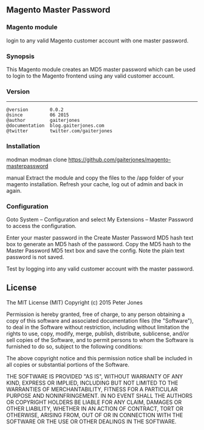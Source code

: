 ## Magento Master Password

### Magento module
login to any valid Magento customer account with one master password. 


### Synopsis
This Magento module creates an MD5 master password which can be used to login to the Magento frontend using any valid customer account.


### Version
***
	@version		0.0.2
	@since			06 2015
	@author			gaiterjones
	@documentation	blog.gaiterjones.com
	@twitter		twitter.com/gaiterjones
	
### Installation

modman
modman clone https://github.com/gaiterjones/magento-masterpassword

manual
Extract the module and copy the files to the /app folder of your magento installation. Refresh your cache, log out of admin and back in again.

### Configuration

Goto System – Configuration and select My Extensions – Master Password to access the configuration.

Enter your master password in the Create Master Password MD5 hash text box to generate an MD5 hash of
the password. Copy the MD5 hash to the Master Password MD5 text box and save the config. Note the plain
text password is not saved.

Test by logging into any valid customer account with the master password.
	



## License

The MIT License (MIT)
Copyright (c) 2015 Peter Jones

Permission is hereby granted, free of charge, to any person obtaining a copy of this software and associated documentation files (the "Software"), to deal in the Software without restriction, including without limitation the rights to use, copy, modify, merge, publish, distribute, sublicense, and/or sell copies of the Software, and to permit persons to whom the Software is furnished to do so, subject to the following conditions:

The above copyright notice and this permission notice shall be included in all copies or substantial portions of the Software.

THE SOFTWARE IS PROVIDED "AS IS", WITHOUT WARRANTY OF ANY KIND, EXPRESS OR IMPLIED, INCLUDING BUT NOT LIMITED TO THE WARRANTIES OF MERCHANTABILITY, FITNESS FOR A PARTICULAR PURPOSE AND NONINFRINGEMENT. IN NO EVENT SHALL THE AUTHORS OR COPYRIGHT HOLDERS BE LIABLE FOR ANY CLAIM, DAMAGES OR OTHER LIABILITY, WHETHER IN AN ACTION OF CONTRACT, TORT OR OTHERWISE, ARISING FROM, OUT OF OR IN CONNECTION WITH THE SOFTWARE OR THE USE OR OTHER DEALINGS IN THE SOFTWARE.